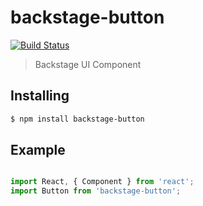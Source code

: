 # backstage-button

[![Build Status](https://travis-ci.org/backstage-ui/backstage-button.svg)](https://travis-ci.org/backstage-ui/backstage-button)

> Backstage UI Component

## Installing

```bash
$ npm install backstage-button
```

## Example

```js

import React, { Component } from 'react';
import Button from 'backstage-button';

```